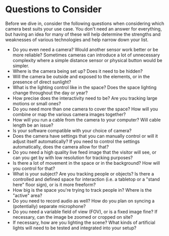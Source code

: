 # Questions to Consider

Before we dive in, consider the following questions when considering which camera best suits your use case. You don't need an answer for everything, but having an idea for many of these will help determine the strengths and weaknesses of various technologies and help narrow down your list.

* Do you even need a camera? Would another sensor work better or be more reliable? Sometimes cameras can introduce a lot of unnecessary complexity where a simple distance sensor or physical button would be simpler.
* Where is the camera being set up? Does it need to be hidden?
* Will the camera be outside and exposed to the elements, or in the presence of direct sunlight?
* What is the lighting control like in the space? Does the space lighting change throughout the day or year?
* How precise does the interactivity need to be? Are you tracking large motions or small ones?
* Do you need more than one camera to cover the space? How will you combine or map the various camera images together?
* How will you run a cable from the camera to your computer? Will cable length be an issue?
* Is your software compatible with your choice of camera?
* Does the camera have settings that you can manually control or will it adjust itself automatically? If you need to control the settings automatically, does the camera allow for that?
* Do you need a high quality live feed image that the visitor will see, or can you get by with low resolution for tracking purposes?
* Is there a lot of movement in the space or in the background? How will you control for that?
* What is your subject? Are you tracking people or objects? Is there a controlled and defined space for interaction (i.e. a tabletop or a "stand here" floor sign), or is it more freeform?
* How big is the space you're trying to track people in? Where is the "active" area?
* Do you need to record audio as well? How do you plan on syncing a (potentially) separate microphone?
* Do you need a variable field of view (FOV), or is a fixed image fine? If necessary, can the image be zoomed or cropped on site?
* If necessary, how are you lighting the scene? What kinds of artificial lights will need to be tested and integrated into your setup?
